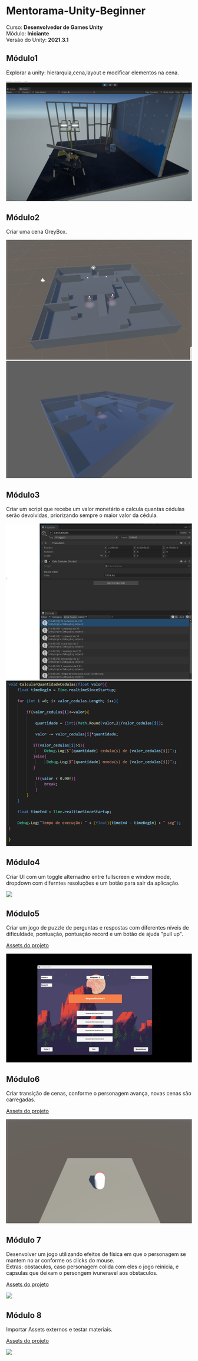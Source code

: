 # Mentorama-Unity-Beginner

Curso: **Desenvolvedor de Games Unity**<br/>
Módulo: **Iniciante**<br/>
Versão do Unity: **2021.3.1**<br/>

## Módulo1

Explorar a unity: hierarquia,cena,layout e modificar elementos na cena.

<img src ="./Atividades\Modulo1\atividade1gif.gif" alt="Atividade1Gif"/>

## Módulo2

Criar uma cena GreyBox.

<img src="./Atividades/Modulo2/edit_mode.png"/>
<img src="./Atividades/Modulo2/playMode.png"/>

## Módulo3

Criar um script que recebe um valor monetário e calcula quantas cédulas serão devolvidas, priorizando sempre o maior valor da cédula.

<img src="./Atividades/Modulo3/calcularCedulas.png">
<img src="./Atividades/Modulo3/codigo.png"/>

## Módulo4

Criar UI com um toggle alternadno entre fullscreen e window mode, dropdown com diferntes resoluções e um botão para sair da aplicação.

<img src="./Atividades/Modulo4/fullscreen.gif">

## Módulo5

Criar um jogo de puzzle de perguntas e respostas com diferentes níveis de dificuldade, pontuação, pontuação record e um botão de ajuda "pull up".


<a href="./Assets/Modulo5/">Assets do projeto</a>

<img src="./Atividades/Modulo5/puzzlegame.gif">

## Módulo6 

Criar transição de cenas, conforme o personagem avança, novas cenas são carregadas.

<a href="./Assets/Modulo6/">Assets do projeto </a>

<img src="./Atividades/Modulo6/SceneManager.gif">

## Módulo 7

Desenvolver um jogo utilizando efeitos de física em que o personagem se mantem no ar conforme os clicks do mouse.<br/>
Extras: obstaculos, caso personagem colida com eles o jogo reinicia, e capsulas que deixam o persongem ivuneravel aos obstaculos.

<a href="./Assets/Modulo 7/">Assets do projeto</a>

<img src="./Atividades/Modulo7/Modulo7Gif.gif">

## Módulo 8

Importar Assets externos e testar materiais.

<a href="./Assets/Modulo8">Assets do projeto</a>

<img src="./Atividades/Modulo8/Modulo8Gif.gif">
